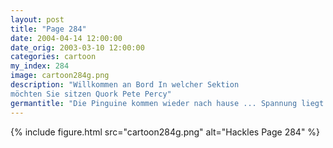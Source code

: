 ```yaml
---
layout: post
title: "Page 284"
date: 2004-04-14 12:00:00
date_orig: 2003-03-10 12:00:00
categories: cartoon
my_index: 284
image: cartoon284g.png
description: "Willkommen an Bord In welcher Sektion
möchten Sie sitzen Quork Pete Percy"
germantitle: "Die Pinguine kommen wieder nach hause ... Spannung liegt in der Luft"
---
```


{% include figure.html src="cartoon284g.png" alt="Hackles Page 284"  %}
